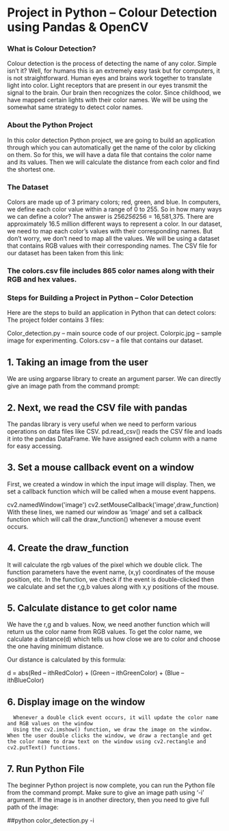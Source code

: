 # Project in Python – Colour Detection using Pandas & OpenCV
### What is Colour Detection?
Colour detection is the process of detecting the name of any color. Simple isn’t it? Well, for humans this is an extremely easy task but for computers, it is not straightforward. Human eyes and brains work together to translate light into color. Light receptors that are present in our eyes transmit the signal to the brain. Our brain then recognizes the color. Since childhood, we have mapped certain lights with their color names. We will be using the somewhat same strategy to detect color names.

### About the Python Project
In this color detection Python project, we are going to build an application through which you can automatically get the name of the color by clicking on them. So for this, we will have a data file that contains the color name and its values. Then we will calculate the distance from each color and find the shortest one.

### The Dataset
Colors are made up of 3 primary colors; red, green, and blue. In computers, we define each color value within a range of 0 to 255. So in how many ways we can define a color? The answer is 256*256*256 = 16,581,375. There are approximately 16.5 million different ways to represent a color. In our dataset, we need to map each color’s values with their corresponding names. But don’t worry, we don’t need to map all the values. We will be using a dataset that contains RGB values with their corresponding names. The CSV file for our dataset has been taken from this link:

### The colors.csv file includes 865 color names along with their RGB and hex values.
### Steps for Building a Project in Python – Color Detection
Here are the steps to build an application in Python that can detect colors:
The project folder contains 3 files:

Color_detection.py – main source code of our project.
Colorpic.jpg – sample image for experimenting.
Colors.csv – a file that contains our dataset.
## 1. Taking an image from the user
  We are using argparse library to create an argument parser. We can directly give an image path from the command prompt:
  
## 2. Next, we read the CSV file with pandas
The pandas library is very useful when we need to perform various operations on data files like CSV. pd.read_csv() reads the CSV file and loads it into the pandas DataFrame. We have assigned each column with a name for easy accessing.
## 3. Set a mouse callback event on a window
First, we created a window in which the input image will display. Then, we set a callback function which will be called when a mouse event happens.

cv2.namedWindow('image')
cv2.setMouseCallback('image',draw_function)
With these lines, we named our window as ‘image’ and set a callback function which will call the draw_function() whenever a mouse event occurs.

## 4. Create the draw_function
It will calculate the rgb values of the pixel which we double click. The function parameters have the event name, (x,y) coordinates of the mouse position, etc. In the function, we check if the event is double-clicked then we calculate and set the r,g,b values along with x,y positions of the mouse.

## 5. Calculate distance to get color name
  We have the r,g and b values. Now, we need another function which will return us the color name from RGB values. To get the color name, we calculate a distance(d) which tells us how close we are to color and choose the one having          minimum distance.

Our distance is calculated by this formula:

d = abs(Red – ithRedColor) + (Green – ithGreenColor) + (Blue – ithBlueColor)
## 6. Display image on the window
      Whenever a double click event occurs, it will update the color name and RGB values on the window
      Using the cv2.imshow() function, we draw the image on the window. When the user double clicks the window, we draw a rectangle and get the color name to draw text on the window using cv2.rectangle and cv2.putText() functions.
## 7. Run Python File
The beginner Python project is now complete, you can run the Python file from the command prompt. Make sure to give an image path using ‘-i’ argument. If the image is in another directory, then you need to give full path of the image:

##python color_detection.py -i <add your image path here>



















